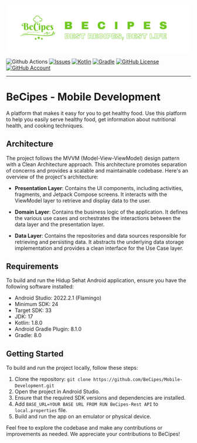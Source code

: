 <p align="center"><img align="center" src="https://raw.githubusercontent.com/BeCipes/Resources/main/assets/banner-becipes.png" alt="Becipes Logo"/></p>

![Github Actions](https://circleci.com/gh/BeCipes/Mobile-Development.svg?style=shield)
[![Issues](https://img.shields.io/github/issues/BeCipes/Mobile-Development)](https://github.com/BeCipes/Mobile-Development/issues)
[![Kotlin](https://img.shields.io/badge/kotlin-1.8.0-blue.svg?logo=kotlin)](http://kotlinlang.org)
[![Gradle](https://img.shields.io/badge/Gradle-8-green?style=flat)](https://gradle.org)
[![GitHub License](https://img.shields.io/badge/license-Apache%20License%202.0-blue.svg?style=flat)](http://www.apache.org/licenses/LICENSE-2.0)
[![GitHub Account](https://img.shields.io/static/v1?label=GitHub&message=Becipes&color=C5116)](https://github.com/Becipes)

<hr>

# BeCipes - Mobile Development
A platform that makes it easy for you to get healthy food. Use this platform to help you easily serve healthy food, get information about nutritional health, and cooking techniques.

## Architecture
The project follows the MVVM (Model-View-ViewModel) design pattern with a Clean Architecture approach. This architecture promotes separation of concerns and provides a scalable and maintainable codebase. Here's an overview of the project's architecture:

- **Presentation Layer**: Contains the UI components, including activities, fragments, and Jetpack Compose screens. It interacts with the ViewModel layer to retrieve and display data to the user.

- **Domain Layer**: Contains the business logic of the application. It defines the various use cases and orchestrates the interactions between the data layer and the presentation layer.

- **Data Layer**: Contains the repositories and data sources responsible for retrieving and persisting data. It abstracts the underlying data storage implementation and provides a clean interface for the Use Case layer.

## Requirements
To build and run the Hidup Sehat Android application, ensure you have the following software installed:

- Android Studio: 2022.2.1 (Flamingo)
- Minimum SDK: 24
- Target SDK: 33
- JDK: 17
- Kotlin: 1.8.0
- Android Gradle Plugin: 8.1.0
- Gradle: 8.0

## Getting Started
To build and run the project locally, follow these steps:

1. Clone the repository: `git clone https://github.com/BeCipes/Mobile-Development.git`
2. Open the project in Android Studio.
3. Ensure that the required SDK versions and dependencies are installed.
5. Add `BASE_URL=YOUR BASE URL FROM RUN BeCipes-Rest API` to `local.properties` file.
6. Build and run the app on an emulator or physical device.

Feel free to explore the codebase and make any contributions or improvements as needed. We appreciate your contributions to BeCipes!

